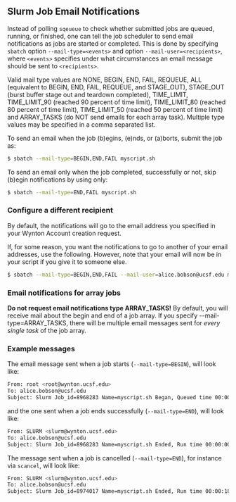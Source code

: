 ## Slurm Job Email Notifications

Instead of polling `sqeueue` to check whether submitted jobs are queued, running, or finished, one can tell the job scheduler to send email notifications as jobs are started or completed.  This is done by specifying `sbatch` option `--mail-type=<events>` and option `--mail-user=<recipients>`, where `<events>` specifies under what circumstances an email message should be sent to `<recipients>`.

Valid mail type values are NONE, BEGIN, END, FAIL, REQUEUE, ALL (equivalent to BEGIN, END, FAIL, REQUEUE, and STAGE_OUT), STAGE_OUT (burst buffer stage out and teardown completed), TIME_LIMIT, TIME_LIMIT_90 (reached 90 percent of time limit), TIME_LIMIT_80 (reached 80 percent of time limit), TIME_LIMIT_50 (reached 50 percent of time limit) and ARRAY_TASKS (do NOT send emails for each array task). Multiple type values may be specified in a comma separated list.

To send an email when the job (b)egins, (e)nds, or (a)borts, submit the job as:

```sh
$ sbatch --mail-type=BEGIN,END,FAIL myscript.sh
```

To send an email only when the job completed, successfully or not, skip (b)egin notifications by using only:

```sh
$ sbatch --mail-type=END,FAIL myscript.sh
```

### Configure a different recipient

By default, the notifications will go to the email address you specified in your Wynton Account creation request.

If, for some reason, you want the notifications to go to another of your email addresses, use the following. However, note that your email will now be in your script if you give it to someone else.

```sh
$ sbatch --mail-type=BEGIN,END,FAIL --mail-user=alice.bobson@ucsf.edu myscript.sh
```

### Email notifications for array jobs

**Do not request email notifications type ARRAY_TASKS!** By default, you will receive mail about the begin and end of a job array. If you specify --mail-type=ARRAY_TASKS, there will be multiple email messages sent for _every single task_ of the job array.

### Example messages

The email message sent when a job starts (`--mail-type=BEGIN`), will look like:

```sh
From: root <root@wynton.ucsf.edu>
To: alice.bobson@ucsf.edu
Subject: Slurm Job_id=8968283 Name=myscript.sh Began, Queued time 00:00:01
```

and the one sent when a job ends successfully (`--mail-type=END`), will look like:

```sh
From: SLURM <slurm@wynton.ucsf.edu>
To: alice.bobson@ucsf.edu
Subject: Slurm Job_id=8968283 Name=myscript.sh Ended, Run time 00:00:00, COMPLETED, ExitCode 0
```

The message sent when a job is cancelled (`--mail-type=END`),  for instance via `scancel`, will look like:

```sh
From: SLURM <slurm@wynton.ucsf.edu>
To: alice.bobson@ucsf.edu
Subject: Slurm Job_id=8974017 Name=myscript.sh Ended, Run time 00:00:18, CANCELLED, ExitCode 0
```


